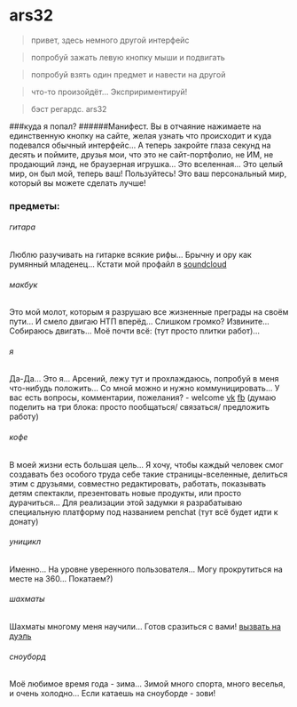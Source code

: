 # ars32
> привет, здесь немного другой интерфейс

> попробуй зажать левую кнопку мыши и подвигать

> попробуй взять один предмет и навести на другой

> что-то произойдёт... Экспририментируй!

> бэст регардс. ars32

###куда я попал?
######Манифест.
Вы в отчаяние нажимаете на единственную кнопку на сайте, желая узнать что происходит и куда
подевался обычный интерфейс... А теперь закройте глаза секунд на десять и поймите, друзья мои,
что это не сайт-портфолио, не ИМ, не продающий лэнд, не браузерная игрушка... Это вселенная...
Это целый мир, он был мой, теперь ваш! Пользуйтесь! Это ваш персональный мир, который вы
можете сделать лучше!

### предметы:

###### гитара
Люблю разучивать на гитарке всякие рифы... Брычну и ору как румянный младенец...
Кстати мой профайл в [soundcloud](http://soundcloud.com/arsenicum32)  
###### макбук
Это мой молот, которым я разрушаю все жизненные преграды на своём пути...
И смело двигаю НТП вперёд... Слишком громко? Извините... Собираюсь двигать...
Моё почти всё: (тут просто плитки работ)...
###### я
Да-Да... Это я... Арсений, лежу тут и прохлаждаюсь, попробуй в меня что-нибудь положить...
Со мной можно и нужно коммуницировать... У вас есть вопросы, комментарии, пожелания? - welcome
[vk](http://vk.com/arsenicum32)
[fb](http://facebook.com/arsenicum32)
(думаю поделить на три блока: просто пообщаться/ связаться/ предложить работу)
###### кофе
В моей жизни есть большая цель... Я хочу, чтобы каждый человек смог создавать без особого труда
себе такие страницы-вселенные, делиться этим с друзьями, совместно редактировать, работать,
показывать детям спектакли, презентовать новые продукты, или просто дурачиться...
Для реализации этой задумки я разрабатываю специальную платформу под названием penchat
(тут всё будет идти к донату)
###### уницикл
Именно... На уровне уверенного пользователя... Могу прокрутиться на месте на 360... Покатаем?)
###### шахматы
Шахматы многому меня научили... Готов сразиться с вами!
[вызвать на дуэль](http://ru.lichess.org/arsenicum32)
###### сноуборд
Моё любимое время года - зима... Зимой много спорта, много веселья, и очень холодно...
Если катаешь на сноуборде - зови!
